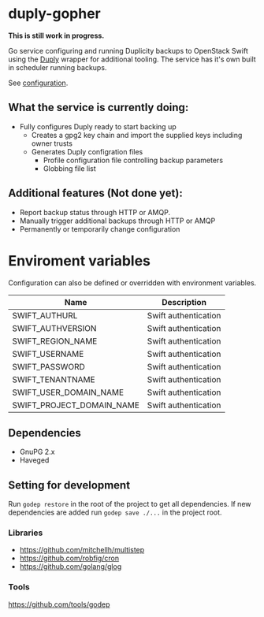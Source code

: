 
# duply-gopher

**This is still work in progress.**

Go service configuring and running Duplicity backups to OpenStack Swift using the [Duply](http://duply.net/) wrapper for
additional tooling. The service has it's own built in scheduler running backups.

See [configuration](docs/configuration.md).

## What the service is currently doing:

- Fully configures Duply ready to start backing up
  - Creates a gpg2 key chain and import the supplied keys including owner trusts
  - Generates Duply configration files
    - Profile configuration file controlling backup parameters
    - Globbing file list

## Additional features (Not done yet):

- Report backup status through HTTP or AMQP.
- Manually trigger additional backups through HTTP or AMQP
- Permanently or temporarily change configuration

# Enviroment variables

Configuration can also be defined or overridden with environment variables.

| Name                      | Description |
|---------------------------|-------------|
| SWIFT_AUTHURL             | Swift authentication
| SWIFT_AUTHVERSION         | Swift authentication
| SWIFT_REGION_NAME         | Swift authentication
| SWIFT_USERNAME            | Swift authentication
| SWIFT_PASSWORD            | Swift authentication
| SWIFT_TENANTNAME          | Swift authentication
| SWIFT_USER_DOMAIN_NAME    | Swift authentication
| SWIFT_PROJECT_DOMAIN_NAME | Swift authentication

## Dependencies

- GnuPG 2.x
- Haveged

## Setting for development

Run `godep restore` in the root of the project to get all dependencies.
If new dependencies are added run `godep save ./...` in the project root.

### Libraries

- https://github.com/mitchellh/multistep
- https://github.com/robfig/cron
- https://github.com/golang/glog

### Tools

https://github.com/tools/godep
